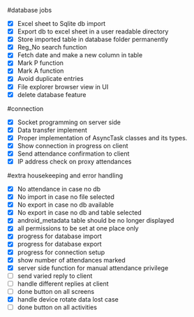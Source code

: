 #database jobs
- [x] Excel sheet to Sqlite db import
- [x] Export db to excel sheet in a user readable directory
- [x] Store imported table in database folder permanently
- [x] Reg_No search function
- [x] Fetch date and make a new column in table
- [x] Mark P function
- [x] Mark A function
- [x] Avoid duplicate entries
- [x] File explorer browser view in UI
- [x] delete database feature

#connection
- [x] Socket programming on server side
- [x] Data transfer implement
- [x] Proper implementation of AsyncTask classes and its types.
- [x] Show connection in progress on client
- [x] Send attendance confirmation to client
- [x] IP address check on proxy attendances

#extra housekeeping and error handling
- [x] No attendance in case no db
- [x] No import in case no file selected
- [x] No export in case no db available
- [x] No export in case no db and table selected
- [x] android_metadata table should be no longer displayed
- [x] all permissions to be set at one place only
- [x] progress for database import
- [x] progress for database export
- [x] progress for connection setup
- [x] show number of attendances marked
- [x] server side function for manual attendance privilege
- [ ] send varied reply to client
- [ ] handle different replies at client
- [ ] done button on all screens
- [x] handle device rotate data lost case
- [ ] done button on all activities